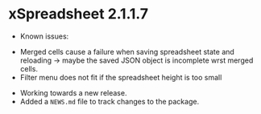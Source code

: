 # xSpreadsheet 2.1.1.7

* Known issues:
- Merged cells cause a failure when saving spreadsheet state and reloading ->
maybe the saved JSON object is incomplete wrst merged cells.
- Filter menu does not fit if the spreadsheet height is too small

* Working towards a new release.
* Added a `NEWS.md` file to track changes to the package.
